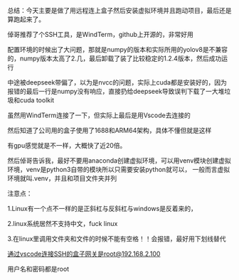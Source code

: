 总结：今天主要是做了用远程连上盒子然后安装虚拟环境并且跑动项目，最后还是算跑起来了。

倬哥推荐了个SSH工具，是WindTerm，github上开源的，非常好用

配置环境的时候出了大问题，那就是numpy的版本和实际所用的yolov8是不兼容的，numpy版本太高了2.几，最后卸载了装了比较稳定的1.2.4版本，然后成功运行

中途被deepseek带偏了，以为是nvcc的问题，实际上cuda都是安装好的，因为报错的最后一行是numpy没有响应，直接扔给deepseek导致误判下载了一大堆垃圾和cuda toolkit

虽然用WindTerm连接了一下，但实际上最后是用Vscode去连接的

然后知道了公司用的盒子使用了1688和ARM64架构，具体不懂但就是这样

有gpu感觉就是不一样，大概快了近20倍。

然后倬哥告诉我，最好不要用anaconda创建虚拟环境，可以用venv模块创建虚拟环境，venv是python3自带的模块所以只需要安装python就可以，
一般而言虚拟环境就叫.venv，并且和项目文件夹并列

注意点：

1.Linux有一个点不一样的是正斜杠与反斜杠与windows是反着来的，

2.linux系统居然不支持中文，fuck linux

3.在linux里调用文件夹和文件的时候不能有空格！！会报错，最好用下划线替代


通过vscode连接SSH的盒子网关是root@192.168.2.100

用户名和密码都是root